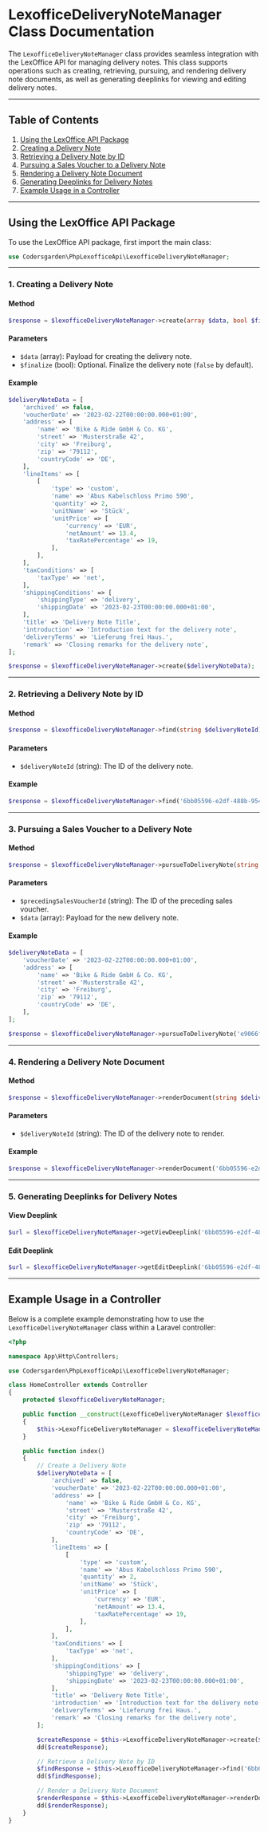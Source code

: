 # **LexofficeDeliveryNoteManager Class Documentation**

The `LexofficeDeliveryNoteManager` class provides seamless integration with the LexOffice API for managing delivery notes. This class supports operations such as creating, retrieving, pursuing, and rendering delivery note documents, as well as generating deeplinks for viewing and editing delivery notes.

---

## Table of Contents
1. [Using the LexOffice API Package](#using-the-lexoffice-api-package)
2. [Creating a Delivery Note](#creating-a-delivery-note)
3. [Retrieving a Delivery Note by ID](#retrieving-a-delivery-note-by-id)
4. [Pursuing a Sales Voucher to a Delivery Note](#pursuing-a-sales-voucher-to-a-delivery-note)
5. [Rendering a Delivery Note Document](#rendering-a-delivery-note-document)
6. [Generating Deeplinks for Delivery Notes](#generating-deeplinks-for-delivery-notes)
7. [Example Usage in a Controller](#example-usage-in-a-controller)

---

## Using the LexOffice API Package

To use the LexOffice API package, first import the main class:

```php
use Codersgarden\PhpLexofficeApi\LexofficeDeliveryNoteManager;
```
---

### **1. Creating a Delivery Note**

#### **Method**
```php
$response = $lexofficeDeliveryNoteManager->create(array $data, bool $finalize = false);
```

#### **Parameters**
- `$data` (array): Payload for creating the delivery note.
- `$finalize` (bool): Optional. Finalize the delivery note (`false` by default).

#### **Example**
```php
$deliveryNoteData = [
    'archived' => false,
    'voucherDate' => '2023-02-22T00:00:00.000+01:00',
    'address' => [
        'name' => 'Bike & Ride GmbH & Co. KG',
        'street' => 'Musterstraße 42',
        'city' => 'Freiburg',
        'zip' => '79112',
        'countryCode' => 'DE',
    ],
    'lineItems' => [
        [
            'type' => 'custom',
            'name' => 'Abus Kabelschloss Primo 590',
            'quantity' => 2,
            'unitName' => 'Stück',
            'unitPrice' => [
                'currency' => 'EUR',
                'netAmount' => 13.4,
                'taxRatePercentage' => 19,
            ],
        ],
    ],
    'taxConditions' => [
        'taxType' => 'net',
    ],
    'shippingConditions' => [
        'shippingType' => 'delivery',
        'shippingDate' => '2023-02-23T00:00:00.000+01:00',
    ],
    'title' => 'Delivery Note Title',
    'introduction' => 'Introduction text for the delivery note',
    'deliveryTerms' => 'Lieferung frei Haus.',
    'remark' => 'Closing remarks for the delivery note',
];

$response = $lexofficeDeliveryNoteManager->create($deliveryNoteData);
```

---

### **2. Retrieving a Delivery Note by ID**

#### **Method**
```php
$response = $lexofficeDeliveryNoteManager->find(string $deliveryNoteId);
```

#### **Parameters**
- `$deliveryNoteId` (string): The ID of the delivery note.

#### **Example**
```php
$response = $lexofficeDeliveryNoteManager->find('6bb05596-e2df-488b-9548-34b58077f294');
```

---

### **3. Pursuing a Sales Voucher to a Delivery Note**

#### **Method**
```php
$response = $lexofficeDeliveryNoteManager->pursueToDeliveryNote(string $precedingSalesVoucherId, array $data = []);
```

#### **Parameters**
- `$precedingSalesVoucherId` (string): The ID of the preceding sales voucher.
- `$data` (array): Payload for the new delivery note.

#### **Example**
```php
$deliveryNoteData = [
    'voucherDate' => '2023-02-22T00:00:00.000+01:00',
    'address' => [
        'name' => 'Bike & Ride GmbH & Co. KG',
        'street' => 'Musterstraße 42',
        'city' => 'Freiburg',
        'zip' => '79112',
        'countryCode' => 'DE',
    ],
];

$response = $lexofficeDeliveryNoteManager->pursueToDeliveryNote('e9066f04-8cc7-4616-93f8-ac9ecc8479c8', $deliveryNoteData);
```

---

### **4. Rendering a Delivery Note Document**

#### **Method**
```php
$response = $lexofficeDeliveryNoteManager->renderDocument(string $deliveryNoteId);
```

#### **Parameters**
- `$deliveryNoteId` (string): The ID of the delivery note to render.

#### **Example**
```php
$response = $lexofficeDeliveryNoteManager->renderDocument('6bb05596-e2df-488b-9548-34b58077f294');
```

---

### **5. Generating Deeplinks for Delivery Notes**

#### **View Deeplink**
```php
$url = $lexofficeDeliveryNoteManager->getViewDeeplink('6bb05596-e2df-488b-9548-34b58077f294');
```

#### **Edit Deeplink**
```php
$url = $lexofficeDeliveryNoteManager->getEditDeeplink('6bb05596-e2df-488b-9548-34b58077f294');
```

---

## Example Usage in a Controller

Below is a complete example demonstrating how to use the `LexofficeDeliveryNoteManager` class within a Laravel controller:

```php
<?php

namespace App\Http\Controllers;

use Codersgarden\PhpLexofficeApi\LexofficeDeliveryNoteManager;

class HomeController extends Controller
{
    protected $lexofficeDeliveryNoteManager;

    public function __construct(LexofficeDeliveryNoteManager $lexofficeDeliveryNoteManager)
    {
        $this->LexofficeDeliveryNoteManager = $lexofficeDeliveryNoteManager;
    }

    public function index()
    {
        // Create a Delivery Note
        $deliveryNoteData = [
            'archived' => false,
            'voucherDate' => '2023-02-22T00:00:00.000+01:00',
            'address' => [
                'name' => 'Bike & Ride GmbH & Co. KG',
                'street' => 'Musterstraße 42',
                'city' => 'Freiburg',
                'zip' => '79112',
                'countryCode' => 'DE',
            ],
            'lineItems' => [
                [
                    'type' => 'custom',
                    'name' => 'Abus Kabelschloss Primo 590',
                    'quantity' => 2,
                    'unitName' => 'Stück',
                    'unitPrice' => [
                        'currency' => 'EUR',
                        'netAmount' => 13.4,
                        'taxRatePercentage' => 19,
                    ],
                ],
            ],
            'taxConditions' => [
                'taxType' => 'net',
            ],
            'shippingConditions' => [
                'shippingType' => 'delivery',
                'shippingDate' => '2023-02-23T00:00:00.000+01:00',
            ],
            'title' => 'Delivery Note Title',
            'introduction' => 'Introduction text for the delivery note',
            'deliveryTerms' => 'Lieferung frei Haus.',
            'remark' => 'Closing remarks for the delivery note',
        ];

        $createResponse = $this->LexofficeDeliveryNoteManager->create($deliveryNoteData);
        dd($createResponse);

        // Retrieve a Delivery Note by ID
        $findResponse = $this->LexofficeDeliveryNoteManager->find('6bb05596-e2df-488b-9548-34b58077f294');
        dd($findResponse);

        // Render a Delivery Note Document
        $renderResponse = $this->LexofficeDeliveryNoteManager->renderDocument('6bb05596-e2df-488b-9548-34b58077f294');
        dd($renderResponse);
    }
}
